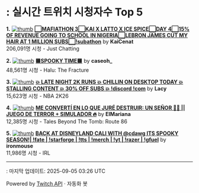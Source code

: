 # : 실시간 트위치 시청자수 Top 5

**1.** [![thumb](https://static-cdn.jtvnw.net/previews-ttv/live_user_kaicenat-320x180.jpg)](https://twitch.tv/KaiCenat)
**[⬜MAFIATHON 3⬜KAI X LATTO X ICE SPICE⬜️DAY 4⬜15% OF REVENUE GOING TO SCHOOL IN NIGERIA⬜LEBRON JAMES CUT MY HAIR AT 1 MILLION SUBS⬜!subathon](https://twitch.tv/KaiCenat)** by **KaiCenat**<br>206,091명 시청  - Just Chatting

**2.** [![thumb](https://static-cdn.jtvnw.net/previews-ttv/live_user_caseoh_-320x180.jpg)](https://twitch.tv/caseoh_)
**[🟨SPOOKY TIME🟨](https://twitch.tv/caseoh_)** by **caseoh_**<br>48,561명 시청  - Halu: The Fracture

**3.** [![thumb](https://static-cdn.jtvnw.net/previews-ttv/live_user_lacy-320x180.jpg)](https://twitch.tv/Lacy)
**[💥 LATE NIGHT 2K RUNS 💥 CHILLIN ON DESKTOP TODAY 💥 STALLING CONTENT  💥  30% OFF SUBS 💥 !discord !com](https://twitch.tv/Lacy)** by **Lacy**<br>15,623명 시청  - NBA 2K26

**4.** [![thumb](https://static-cdn.jtvnw.net/previews-ttv/live_user_elmariana-320x180.jpg)](https://twitch.tv/ElMariana)
**[ME CONVERTÍ EN LO QUE JURÉ DESTRUIR: UN SEÑOR 👴🏻 || JUEGO DE TERROR + SIMULADOR 🔥](https://twitch.tv/ElMariana)** by **ElMariana**<br>12,385명 시청  - Tales Beyond The Tomb: Route 86

**5.** [![thumb](https://static-cdn.jtvnw.net/previews-ttv/live_user_ironmouse-320x180.jpg)](https://twitch.tv/ironmouse)
**[BACK AT DISNEYLAND CALI WITH @cdawg ITS SPOOKY SEASON!| !fate | !starforge | !tts | !merch | !yt | !razer | !gfuel](https://twitch.tv/ironmouse)** by **ironmouse**<br>11,986명 시청  - IRL


---
: 마지막 업데이트: 2025-09-05 03:26 UTC

Powered by [Twitch API](https://dev.twitch.tv/docs/api/reference) · 자동화 봇